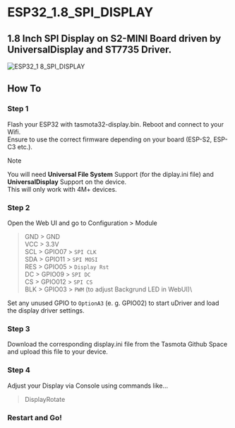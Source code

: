 # ESP32_1.8_SPI_DISPLAY
## 1.8 Inch SPI Display on S2-MINI Board driven by UniversalDisplay and ST7735 Driver.
![ESP32_1 8_SPI_DISPLAY](https://github.com/user-attachments/assets/110dd347-68e3-4918-b1d6-bf47b45172f8)
## How To
### Step 1
Flash your ESP32 with tasmota32-display.bin. Reboot and connect to your Wifi.\
Ensure to use the correct firmware depending on your board (ESP-S2, ESP-C3 etc.).
> [!NOTE]
> You will need **Universal File System** Support (for the diplay.ini file) and **UniversalDisplay** Support on the device.\
> This will only work with 4M+ devices.
### Step 2
Open the Web UI and go to Configuration > Module

> GND > GND\
> VCC > 3.3V\
> SCL > GPIO07 > `SPI CLK`\
> SDA > GPIO11 > `SPI MOSI`\
> RES > GPIO05 > `Display Rst`\
> DC > GPIO09 > `SPI DC`\
> CS > GPIO012 > `SPI CS`\
> BLK > GPIO03 > `PWM` (to adjust Backgrund LED in WebUI)\

Set any unused GPIO to `OptionA3` (e. g. GPIO02) to start uDriver and load the display driver settings.
### Step 3
Download the corresponding display.ini file from the Tasmota Github Space and upload this file to your device.

### Step 4
Adjust your Display via Console using commands like...
> DisplayRotate<x>

### Restart and Go!


